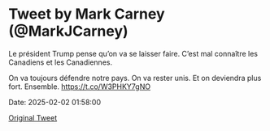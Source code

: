 # Tweet by Mark Carney (@MarkJCarney)

Le président Trump pense qu’on va se laisser faire. C’est mal connaître les Canadiens et les Canadiennes.

On va toujours défendre notre pays. On va rester unis. Et on deviendra plus fort. Ensemble. https://t.co/W3PHKY7gNO

Date: 2025-02-02 01:58:00

[Original Tweet](https://x.com/MarkJCarney/status/1885870252082294857)
